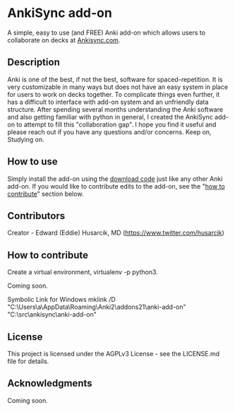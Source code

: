 # AnkiSync add-on

A simple, easy to use (and FREE) Anki add-on which allows users to collaborate on decks at <a href="https://www.ankisync.com">Ankisync.com</a>. 

## Description

Anki is one of the best, if not the best, software for spaced-repetition. It is very customizable in many ways but does not have an easy system in place for users to work on decks together. To complicate things even further, it has a difficult to interface with add-on system and an unfriendly data structure. After spending several months understanding the Anki software and also getting familiar with python in general, I created the AnkiSync add-on to attempt to fill this "collaboration gap". I hope you find it useful and please reach out if you have any questions and/or concerns. Keep on, Studying on.


## How to use

Simply install the add-on using the <a href="https://ankiweb.net/shared/info/1459644427">download code</a> just like any other Anki add-on. If you would like to contribute edits to the add-on, see the "<a href="#how-to-contribute">how to contribute</a>" section below. 

## Contributors

Creator - Edward (Eddie) Husarcik, MD (https://www.twitter.com/husarcik)

## How to contribute

Create a virtual environment, virtualenv -p python3.

Coming soon.

Symbolic Link for Windows
mklink /D "C:\Users\a\AppData\Roaming\Anki2\addons21\anki-add-on" "C:\src\ankisync\anki-add-on"


## License

This project is licensed under the AGPLv3 License - see the LICENSE.md file for details. 

## Acknowledgments

Coming soon.